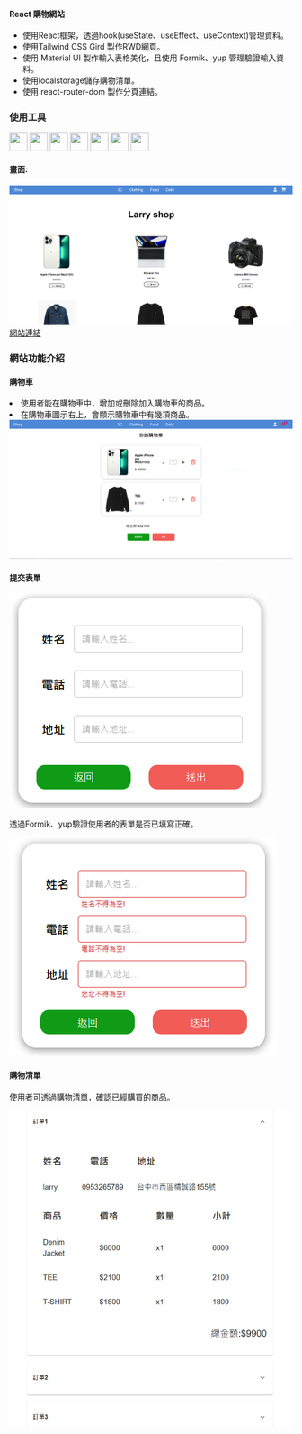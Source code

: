 <h4>React 購物網站</h4>

<ul>
<li>使用React框架，透過hook(useState、useEffect、useContext)管理資料。</li>
<li>使用Tailwind CSS Gird  製作RWD網頁。</li>
<li>使用 Material UI 製作輸入表格美化，且使用 Formik、yup 管理驗證輸入資料。</li>
<li>使用localstorage儲存購物清單。</li>
<li>使用 react-router-dom 製作分頁連結。</li>
</ul>

<h3>使用工具</h3>
<div>
<img height="32" width="32" src="https://cdn.simpleicons.org/React" />
<img height="32" width="32" src="https://cdn.simpleicons.org/JavaScript" />
<img height="32" width="32" src="https://cdn.simpleicons.org/Vite" />
<img height="32" width="32" src="https://cdn.simpleicons.org/HTML5" />
<img height="32" width="32" src="https://cdn.simpleicons.org/CSS3" />
<img height="32" width="32" src="https://cdn.simpleicons.org/ReactRouter" />
<img height="32" width="32" src="https://cdn.simpleicons.org/MUI" />

<h4>畫面:</h4>
<a href="https://larryshop.netlify.app/">
<img src="/public/shopscreen.PNG" />
</a>
<a href="https://larryshop.netlify.app/">網站連結</a>

<h3>網站功能介紹</h3>
<h4>購物車</h4>
<li>使用者能在購物車中，增加或刪除加入購物車的商品。</li>
<li>在購物車圖示右上，會顯示購物車中有幾項商品。</li>
<img src="/public/cart.PNG" />

<h4>提交表單</h4>
<img src="/public/submitForm.PNG" />
<p>透過Formik、yup驗證使用者的表單是否已填寫正確。</p>
<img src="/public/formError.PNG" />

<h4>購物清單</h4>
<p>使用者可透過購物清單，確認已經購買的商品。</p>
<img src="/public/order.PNG" />

